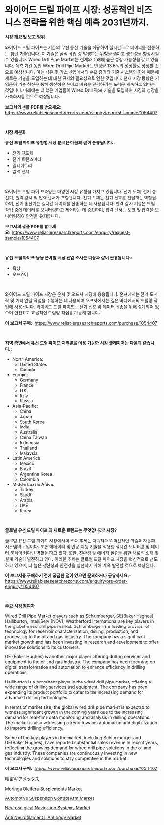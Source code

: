 <p><h1>와이어드 드릴 파이프 시장: 성공적인 비즈니스 전략을 위한 핵심 예측 2031년까지.</h1></p><p><strong>시장 개요 및 보고 범위</strong></p>
<p><p>와이어드 드릴 파이프는 기존의 무선 통신 기술을 이용하여 실시간으로 데이터를 전송하는 첨단 기술입니다. 이 기술은 굴삭 작업 중 발생하는 위험을 줄이고 생산성을 향상시킬 수 있습니다. Wired Drill Pipe Market는 현재와 미래에 높은 성장 가능성을 갖고 있습니다. 예측 기간 동안 Wired Drill Pipe Market는 연평균 13.6%의 성장률로 성장할 것으로 예상됩니다. 이는 석유 및 가스 산업에서의 수요 증가와 기존 시스템의 한계 때문에 새로운 기술을 도입하는 데 대한 규제의 필요성으로 인한 것입니다. 현재 시장 동향은 기업들이 기술 혁신을 통해 생산성을 높이고 비용을 절감하려는 노력을 계속하고 있다는 것입니다. 미래에는 더 많은 기업들이 Wired Drill Pipe 기술을 도입하여 시장의 성장을 가속화시킬 것으로 예상됩니다.</p></p>
<p><strong>보고서의 샘플 PDF를 받으세요:</strong> <a href="https://www.reliableresearchreports.com/enquiry/request-sample/1054407">https://www.reliableresearchreports.com/enquiry/request-sample/1054407</a></p>
<p>&nbsp;</p>
<p><strong>시장 세분화</strong></p>
<p><strong>유선 드릴 파이프 유형별 시장 분석은 다음과 같이 분류됩니다.:</strong></p>
<p><ul><li>전기 전도체</li><li>전기 트랜스미터</li><li>텔레메트리</li><li>압력 센서</li></ul></p>
<p>&nbsp;</p>
<p><p>와이어드 드릴 파이 프라잉는 다양한 시장 유형을 가지고 있습니다. 전기 도체, 전기 송신기, 원격 감시 및 압력 센서가 포함됩니다. 전기 도체는 전기 신호를 전달하는 역할을 하며, 전기 송신기는 실시간 데이터를 전송하는 데 사용됩니다. 원격 감시 기능은 드릴 작업 중에 데이터를 모니터링하고 제어하는 데 중요하며, 압력 센서는 토크 및 압력을 모니터링하여 안전을 유지합니다.</p></p>
<p><strong>보고서의 샘플 PDF를 받으세요:</strong>&nbsp;<a href="https://www.reliableresearchreports.com/enquiry/request-sample/1054407">https://www.reliableresearchreports.com/enquiry/request-sample/1054407</a></p>
<p>&nbsp;</p>
<p><strong> 유선 드릴 파이프 응용 분야별 시장 산업 조사는 다음과 같이 분류됩니다.:</strong></p>
<p><ul><li>육상</li><li>오프쇼어</li></ul></p>
<p>&nbsp;</p>
<p><p>와이어드 드릴 파이프 시장은 온셔 및 오프셔 시장에 응용됩니다. 온셔에서는 전기 도시락 및 기타 연결 작업을 수행하는 데 사용되며 오프셔에서는 깊은 바다에서의 드릴링 작업에 사용됩니다. 와이어드 드릴 파이프는 전기 신호 및 데이터 전송을 위해 설계되어 있으며 안전하고 효율적인 드릴링 작업을 가능케 합니다.</p></p>
<p><strong>이 보고서 구매:</strong>&nbsp; <a href="https://www.reliableresearchreports.com/purchase/1054407">https://www.reliableresearchreports.com/purchase/1054407</a></p>
<p>&nbsp;</p>
<p><strong>지역 측면에서 유선 드릴 파이프 지역별로 이용 가능한 시장 플레이어는 다음과 같습니다.:</strong></p>
<p><ul>
    <li>
        North America:
        <ul>
            <li>United States</li>
            <li>Canada</li>
        </ul>
    </li>
    <li>
        Europe:
        <ul>
            <li>Germany</li>
            <li>France</li>
            <li>U.K.</li>
            <li>Italy</li>
            <li>Russia</li>
        </ul>
    </li>
    <li>
        Asia-Pacific:
        <ul>
            <li>China</li>
            <li>Japan</li>
            <li>South Korea</li>
            <li>India</li>
            <li>Australia</li>
            <li>China Taiwan</li>
            <li>Indonesia</li>
            <li>Thailand</li>
            <li>Malaysia</li>
        </ul>
    </li>
    <li>
        Latin America:
        <ul>
            <li>Mexico</li>
            <li>Brazil</li>
            <li>Argentina Korea</li>
            <li>Colombia</li>
        </ul>
    </li>
    <li>
        Middle East & Africa:
        <ul>
            <li>Turkey</li>
            <li>Saudi</li>
            <li>Arabia</li>
            <li>UAE</li>
            <li>Korea</li>
        </ul>
    </li>
    </ul></p>
<p>&nbsp;</p>
<p><strong>글로벌 유선 드릴 파이프 의 새로운 트렌드는 무엇입니까? 시장?</strong></p>
<p><p>글로벌 유선 드릴 파이프 시장에서의 주요 추세는 지속적으로 혁신적인 기술과 자동화 시스템의 도입이다. 또한 빅데이터 및 인공 지능 기술을 적용한 실시간 모니터링 및 데이터 분석이 커다란 역할을 하고 있다. 또한, 친환경 및 에너지 절감을 위한 새로운 소재 및 설계 기술이 발전하고 있다. 이러한 추세는 글로벌 드릴 파이프 시장을 혁신적으로 선도하고 있으며, 더 높은 생산성과 안전성을 실현하기 위해 계속 발전할 것으로 예상된다.</p></p>
<p><strong>이 보고서를 구매하기 전에 궁금한 점이 있으면 문의하거나 공유하세요.</strong>- <a href="https://www.reliableresearchreports.com/enquiry/pre-order-enquiry/1054407">https://www.reliableresearchreports.com/enquiry/pre-order-enquiry/1054407</a></p>
<p>&nbsp;</p>
<p><strong>주요 시장 참여자</strong></p>
<p><p>Wired Drill Pipe Market players such as Schlumberger, GE(Baker Hughes), Halliburton, IntelliServ (NOV), Weatherford International are key players in the global wired drill pipe market. Schlumberger is a leading provider of technology for reservoir characterization, drilling, production, and processing to the oil and gas industry. The company has a significant market growth and has been investing in research and development to offer innovative solutions to its customers.</p><p>GE (Baker Hughes) is another major player offering drilling services and equipment to the oil and gas industry. The company has been focusing on digital transformation and automation to enhance efficiency in drilling operations.</p><p>Halliburton is a prominent player in the wired drill pipe market, offering a wide range of drilling services and equipment. The company has been expanding its product portfolio to cater to the increasing demand for advanced drilling technologies.</p><p>In terms of market size, the global wired drill pipe market is expected to witness significant growth in the coming years due to the increasing demand for real-time data monitoring and analysis in drilling operations. The market is also witnessing a trend towards automation and digitalization to improve drilling efficiency.</p><p>Some of the key players in the market, including Schlumberger and GE(Baker Hughes), have reported substantial sales revenue in recent years, reflecting the growing demand for wired drill pipe solutions in the oil and gas industry. These companies are continuously investing in new technologies and solutions to stay competitive in the market.</p></p>
<p><strong>이 보고서 구매:</strong>&nbsp;&nbsp;<a href="https://www.reliableresearchreports.com/purchase/1054407">https://www.reliableresearchreports.com/purchase/1054407</a></p>
<p><p><a href="https://github.com/jkjreqjscoxx7/Market-Research-Report-List-1/blob/main/3711726192832.md">精密ギアボックス</a></p><p><a href="https://view.publitas.com/reportprime-1/moringa-oleifera-supplements-market-provides-a-comprehensive-analysis-including-a-macro-overview-of-the-market-as-well-as-micro-details-such-as-market-size-and-competitive-landscape/">Moringa Oleifera Supplements Market</a></p><p><a href="https://issuu.com/reportprime-2/docs/automotive-suspension-control-arm-market-size-2030">Automotive Suspension Control Arm Market</a></p><p><a href="https://automatic-knee-4c7.notion.site/Neurosurgical-Navigation-Systems-Market-Challenges-Opportunities-and-Growth-Drivers-and-Major-Mar-477eb2bd27274ac9aa2ee136f823867b">Neurosurgical Navigation Systems Market</a></p><p><a href="https://issuu.com/reportprime-2/docs/anti-neurofilament-l-antibody-market-size-2030.ppt">Anti Neurofilament L Antibody Market</a></p></p>
